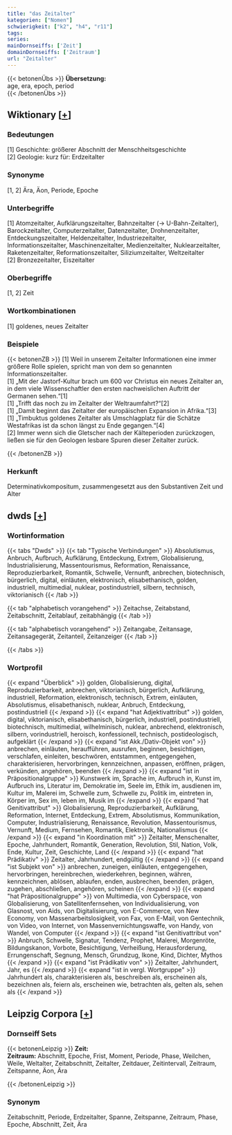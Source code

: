 ```yaml
---
title: "das Zeitalter"
kategorien: ["Nomen"]
schwierigkeit: ["k2", "h4", "r11"]
tags:
series:
mainDornseiffs: ['Zeit']
domainDornseiffs: ['Zeitraum']
url: "Zeitalter"
---
```


{{< betonenÜbs >}}
**Übersetzung:**  
age, era, epoch, period  
{{< /betonenÜbs >}}

## Wiktionary [[+](https://de.wiktionary.org/wiki/Zeitalter)]

### Bedeutungen
[1] Geschichte: größerer Abschnitt der Menschheitsgeschichte  
[2] Geologie: kurz für: Erdzeitalter  

### Synonyme
[1, 2] Ära, Äon, Periode, Epoche  

### Unterbegriffe
[1] Atomzeitalter, Aufklärungszeitalter, Bahnzeitalter (→ U-Bahn-Zeitalter), Barockzeitalter, Computerzeitalter, Datenzeitalter, Drohnenzeitalter, Entdeckungszeitalter, Heldenzeitalter, Industriezeitalter, Informationszeitalter, Maschinenzeitalter, Medienzeitalter, Nuklearzeitalter, Raketenzeitalter, Reformationszeitalter, Siliziumzeitalter, Weltzeitalter  
[2] Bronzezeitalter, Eiszeitalter  

### Oberbegriffe
[1, 2] Zeit  

### Wortkombinationen
[1] goldenes, neues Zeitalter  

### Beispiele
{{< betonenZB >}}
[1] Weil in unserem Zeitalter Informationen eine immer größere Rolle spielen, spricht man von dem so genannten Informationszeitalter.  
[1] „Mit der Jastorf-Kultur brach um 600 vor Christus ein neues Zeitalter an, in dem viele Wissenschaftler den ersten nachweislichen Auftritt der Germanen sehen.“[1]  
[1] „Trifft das noch zu im Zeitalter der Weltraumfahrt?“[2]  
[1] „Damit beginnt das Zeitalter der europäischen Expansion in Afrika.“[3]  
[1] „Timbuktus goldenes Zeitalter als Umschlagplatz für die Schätze Westafrikas ist da schon längst zu Ende gegangen.“[4]  
[2] Immer wenn sich die Gletscher nach der Kälteperioden zurückzogen, ließen sie für den Geologen lesbare Spuren dieser Zeitalter zurück.  

{{< /betonenZB >}}
### Herkunft
Determinativkompositum, zusammengesetzt aus den Substantiven Zeit und Alter  



## dwds [[+](https://www.dwds.de/wb/Zeitalter)]

### Wortinformation
{{< tabs "Dwds" >}}
{{< tab "Typische Verbindungen" >}}
Absolutismus, Anbruch, Aufbruch, Aufklärung, Entdeckung, Extrem, Globalisierung, Industrialisierung, Massentourismus, Reformation, Renaissance, Reproduzierbarkeit, Romantik, Schwelle, Vernunft, anbrechen, biotechnisch, bürgerlich, digital, einläuten, elektronisch, elisabethanisch, golden, industriell, multimedial, nuklear, postindustriell, silbern, technisch, viktorianisch
{{< /tab >}}

{{< tab "alphabetisch vorangehend" >}}
Zeitachse, Zeitabstand, Zeitabschnitt, Zeitablauf, zeitabhängig
{{< /tab >}}

{{< tab "alphabetisch vorangehend" >}}
Zeitangabe, Zeitansage, Zeitansagegerät, Zeitanteil, Zeitanzeiger
{{< /tab >}}

{{< /tabs >}}

### Wortprofil
{{< expand "Überblick" >}} golden, Globalisierung, digital, Reproduzierbarkeit, anbrechen, viktorianisch, bürgerlich, Aufklärung, industriell, Reformation, elektronisch, technisch, Extrem, einläuten, Absolutismus, elisabethanisch, nuklear, Anbruch, Entdeckung, postindustriell {{< /expand >}}
{{< expand "hat Adjektivattribut" >}} golden, digital, viktorianisch, elisabethanisch, bürgerlich, industriell, postindustriell, biotechnisch, multimedial, wilhelminisch, nuklear, anbrechend, elektronisch, silbern, vorindustriell, heroisch, konfessionell, technisch, postideologisch, aufgeklärt {{< /expand >}}
{{< expand "ist Akk./Dativ-Objekt von" >}} anbrechen, einläuten, heraufführen, ausrufen, beginnen, besichtigen, verschlafen, einleiten, beschwören, entstammen, entgegengehen, charakterisieren, hervorbringen, kennzeichnen, anpassen, eröffnen, prägen, verkünden, angehören, beenden {{< /expand >}}
{{< expand "ist in Präpositionalgruppe" >}} Kunstwerk im, Sprache im, Aufbruch in, Kunst im, Aufbruch ins, Literatur im, Demokratie im, Seele im, Ethik im, ausdienen im, Kultur im, Malerei im, Schwelle zum, Schwelle zu, Politik im, eintreten in, Körper im, Sex im, leben im, Musik im {{< /expand >}}
{{< expand "hat Genitivattribut" >}} Globalisierung, Reproduzierbarkeit, Aufklärung, Reformation, Internet, Entdeckung, Extrem, Absolutismus, Kommunikation, Computer, Industrialisierung, Renaissance, Revolution, Massentourismus, Vernunft, Medium, Fernsehen, Romantik, Elektronik, Nationalismus {{< /expand >}}
{{< expand "in Koordination mit" >}} Zeitalter, Menschenalter, Epoche, Jahrhundert, Romantik, Generation, Revolution, Stil, Nation, Volk, Ende, Kultur, Zeit, Geschichte, Land {{< /expand >}}
{{< expand "hat Prädikativ" >}} Zeitalter, Jahrhundert, endgültig {{< /expand >}}
{{< expand "ist Subjekt von" >}} anbrechen, zuneigen, einläuten, entgegengehen, hervorbringen, hereinbrechen, wiederkehren, beginnen, währen, kennzeichnen, ablösen, ablaufen, enden, ausbrechen, beenden, prägen, zugehen, abschließen, angehören, scheinen {{< /expand >}}
{{< expand "hat Präpositionalgruppe" >}} von Multimedia, von Cyberspace, von Globalisierung, von Satellitenfernsehen, von Individualisierung, von Glasnost, von Aids, von Digitalisierung, von E-Commerce, von New Economy, von Massenarbeitslosigkeit, von Fax, von E-Mail, von Gentechnik, von Video, von Internet, von Massenvernichtungswaffe, von Handy, von Wandel, von Computer {{< /expand >}}
{{< expand "ist Genitivattribut von" >}} Anbruch, Schwelle, Signatur, Tendenz, Prophet, Malerei, Morgenröte, Bildungskanon, Vorbote, Besichtigung, Verheißung, Herausforderung, Errungenschaft, Segnung, Mensch, Grundzug, Ikone, Kind, Dichter, Mythos {{< /expand >}}
{{< expand "ist Prädikativ von" >}} Zeitalter, Jahrhundert, Jahr, es {{< /expand >}}
{{< expand "ist in vergl. Wortgruppe" >}} Jahrhundert als, charakterisieren als, beschreiben als, erscheinen als, bezeichnen als, feiern als, erscheinen wie, betrachten als, gelten als, sehen als {{< /expand >}}

## Leipzig Corpora [[+](https://corpora.uni-leipzig.de/en/res?word=Zeitalter&corpusId=deu_newscrawl-public_2018)]

### Dornseiff Sets
{{< betonenLeipzig >}}
**Zeit:**  
**Zeitraum:** Abschnitt, Epoche, Frist, Moment, Periode, Phase, Weilchen, Weile, Weltalter, Zeitabschnitt, Zeitalter, Zeitdauer, Zeitintervall, Zeitraum, Zeitspanne, Äon, Ära  

{{< /betonenLeipzig >}}

### Synonym
Zeitabschnitt, Periode, Erdzeitalter, Spanne, Zeitspanne, Zeitraum, Phase, Epoche, Abschnitt, Zeit, Ära


